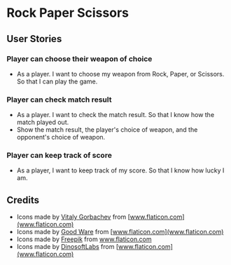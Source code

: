 # Rock Paper Scissors
## User Stories
### Player can choose their weapon of choice
- As a player. I want to choose my weapon from Rock, Paper, or Scissors. So that I can play the game. 

### Player can check match result
- As a player. I want to check the match result. So that I know how the match played out.
- Show the match result, the player's choice of weapon, and the opponent's choice of weapon.

### Player can keep track of score
- As a player, I want to keep track of my score. So that I know how lucky I am.

## Credits
- Icons made by [Vitaly Gorbachev](https://www.flaticon.com/authors/vitaly-gorbachev) from [www.flaticon.com](www.flaticon.com)
- Icons made by [Good Ware](https://www.flaticon.com/authors/good-ware) from [www.flaticon.com](www.flaticon.com)
- Icons made by [Freepik](https://www.freepik.com) from www.flaticon.com
- Icons made by [DinosoftLabs](https://www.flaticon.com/authors/dinosoftlabs) from [www.flaticon.com](www.flaticon.com)